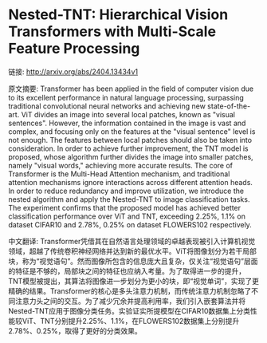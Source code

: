 # Nested-TNT: Hierarchical Vision Transformers with Multi-Scale Feature Processing

链接: http://arxiv.org/abs/2404.13434v1

原文摘要:
Transformer has been applied in the field of computer vision due to its
excellent performance in natural language processing, surpassing traditional
convolutional neural networks and achieving new state-of-the-art. ViT divides
an image into several local patches, known as "visual sentences". However, the
information contained in the image is vast and complex, and focusing only on
the features at the "visual sentence" level is not enough. The features between
local patches should also be taken into consideration. In order to achieve
further improvement, the TNT model is proposed, whose algorithm further divides
the image into smaller patches, namely "visual words," achieving more accurate
results. The core of Transformer is the Multi-Head Attention mechanism, and
traditional attention mechanisms ignore interactions across different attention
heads. In order to reduce redundancy and improve utilization, we introduce the
nested algorithm and apply the Nested-TNT to image classification tasks. The
experiment confirms that the proposed model has achieved better classification
performance over ViT and TNT, exceeding 2.25%, 1.1% on dataset CIFAR10 and
2.78%, 0.25% on dataset FLOWERS102 respectively.

中文翻译:
Transformer凭借其在自然语言处理领域的卓越表现被引入计算机视觉领域，超越了传统卷积神经网络并达到新的最优水平。ViT将图像划分为若干局部块，称为“视觉语句”。然而图像所包含的信息庞大且复杂，仅关注“视觉语句”层面的特征是不够的，局部块之间的特征也应纳入考量。为了取得进一步的提升，TNT模型被提出，其算法将图像进一步划分为更小的块，即“视觉单词”，实现了更精确的结果。Transformer的核心是多头注意力机制，而传统注意力机制忽略了不同注意力头之间的交互。为了减少冗余并提高利用率，我们引入嵌套算法并将Nested-TNT应用于图像分类任务。实验证实所提模型在CIFAR10数据集上分类性能较ViT、TNT分别提升2.25%、1.1%，在FLOWERS102数据集上分别提升2.78%、0.25%，取得了更好的分类效果。
